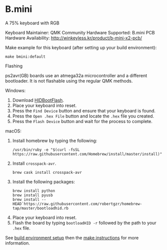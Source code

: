 B.mini
========

A 75% keyboard with RGB

Keyboard Maintainer: QMK Community
Hardware Supported: B.mini PCB
Hardware Availability: http://winkeyless.kr/product/b-mini-x2-pcb/

Make example for this keyboard (after setting up your build environment):

    make bmini:default

Flashing

ps2avr(GB) boards use an atmega32a microcontroller and a different bootloader. It is not flashable using the regular QMK methods.

Windows:
1. Download [HIDBootFlash](http://vusb.wikidot.com/project:hidbootflash).
2. Place your keyboard into reset.
3. Press the `Find Device` button and ensure that your keyboard is found.
4. Press the `Open .hex File` button and locate the `.hex` file you created.
5. Press the `Flash Device` button and wait for the process to complete.

macOS:
1. Install homebrew by typing the following:
    ```
    /usr/bin/ruby -e "$(curl -fsSL https://raw.githubusercontent.com/Homebrew/install/master/install)"
    ```
2. Install `crosspack-avr`.
    ```
    brew cask install crosspack-avr
    ```
3. Install the following packages:
    ```
    brew install python
    brew install pyusb
    brew install --HEAD`https://raw.githubusercontent.com/robertgzr/homebrew-tap/master/bootloadhid.rb

4. Place your keyboard into reset.
5. Flash the board by typing `bootloadHID -r` followed by the path to your `.hex` file.


See [build environment setup](https://docs.qmk.fm/build_environment_setup.html) then the [make instructions](https://docs.qmk.fm/make_instructions.html) for more information.

